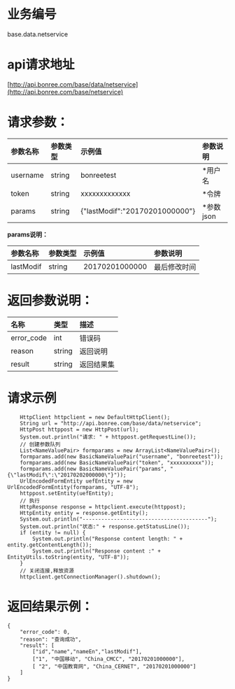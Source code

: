 # 业务编号

base.data.netservice

# api请求地址

[http://api.bonree.com/base/data/netservice](http://api.bonree.com/base/netservice)

# 请求参数：

| 参数名称 | 参数类型 | 示例值 | 参数说明 |
| :--- | :--- | :--- | :--- |
| username | string | bonreetest | \*用户名 |
| token | string | xxxxxxxxxxxxx | \*令牌 |
| params | string | {"lastModif":"20170201000000"} | \*参数json |

**params说明：**

| 参数名称 | 参数类型 | 示例值 | 参数说明 |
| :--- | :--- | :--- | :--- |
| lastModif | string | 20170201000000 | 最后修改时间 |

# 返回参数说明：

| 名称 | 类型 | 描述 |
| :--- | :--- | :--- |
| error\_code | int | 错误码 |
| reason | string | 返回说明 |
| result | string | 返回结果集 |

# 请求示例

```
    HttpClient httpclient = new DefaultHttpClient();
    String url = "http://api.bonree.com/base/data/netservice";
    HttpPost httppost = new HttpPost(url);
    System.out.println("请求: " + httppost.getRequestLine());
    // 创建参数队列
    List<NameValuePair> formparams = new ArrayList<NameValuePair>();
    formparams.add(new BasicNameValuePair("username", "bonreetest"));
    formparams.add(new BasicNameValuePair("token", "xxxxxxxxxx"));
    formparams.add(new BasicNameValuePair("params", "{\"lastModif\":\"20170202000000\"}"));
    UrlEncodedFormEntity uefEntity = new UrlEncodedFormEntity(formparams, "UTF-8");
    httppost.setEntity(uefEntity);
    // 执行
    HttpResponse response = httpclient.execute(httppost);
    HttpEntity entity = response.getEntity();
    System.out.println("----------------------------------------");
    System.out.println("状态:" + response.getStatusLine());
    if (entity != null) {
        System.out.println("Response content length: " + entity.getContentLength());
        System.out.println("Response content :" + EntityUtils.toString(entity, "UTF-8"));
    }
    // 关闭连接,释放资源
    httpclient.getConnectionManager().shutdown();
```

# 返回结果示例：

```
{
    "error_code": 0,
    "reason": "查询成功",
    "result": [
        ["id","name","nameEn","lastModif"],
        ["1", "中国移动", "China_CMCC", "20170201000000"],
        [ "2", "中国教育网", "China_CERNET", "20170201000000"]
    ]
}
```



